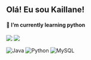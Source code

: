 ## Olá! Eu sou Kaillane!

#### 🌱 I’m currently learning python

![](https://github-readme-stats.vercel.app/api?username=kaillanecmartins&theme=radical&show_icons=true&hide_border=false&include_all_commits=true&count_private=true)
![](https://github-readme-stats.vercel.app/api/top-langs/?username=kaillanecmartins&theme=radical&hide_border=false&include_all_commits=true&count_private=true&layout=compact)

![Java](https://img.shields.io/badge/java-%23ED8B00.svg?style=flat&logo=java&logoColor=white) ![Python](https://img.shields.io/badge/python-3670A0?style=flat&logo=python&logoColor=ffdd54) ![MySQL](https://img.shields.io/badge/mysql-%2300f.svg?style=flat&logo=mysql&logoColor=white)
